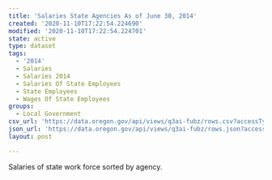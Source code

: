 ```yaml
---
title: 'Salaries State Agencies As of June 30, 2014'
created: '2020-11-10T17:22:54.224690'
modified: '2020-11-10T17:22:54.224701'
state: active
type: dataset
tags:
  - '2014'
  - Salaries
  - Salaries 2014
  - Salaries Of State Employees
  - State Employees
  - Wages Of State Employees
groups:
  - Local Government
csv_url: 'https://data.oregon.gov/api/views/q3ai-fubz/rows.csv?accessType=DOWNLOAD'
json_url: 'https://data.oregon.gov/api/views/q3ai-fubz/rows.json?accessType=DOWNLOAD'
layout: post

---
```

Salaries of state work force sorted by agency.
